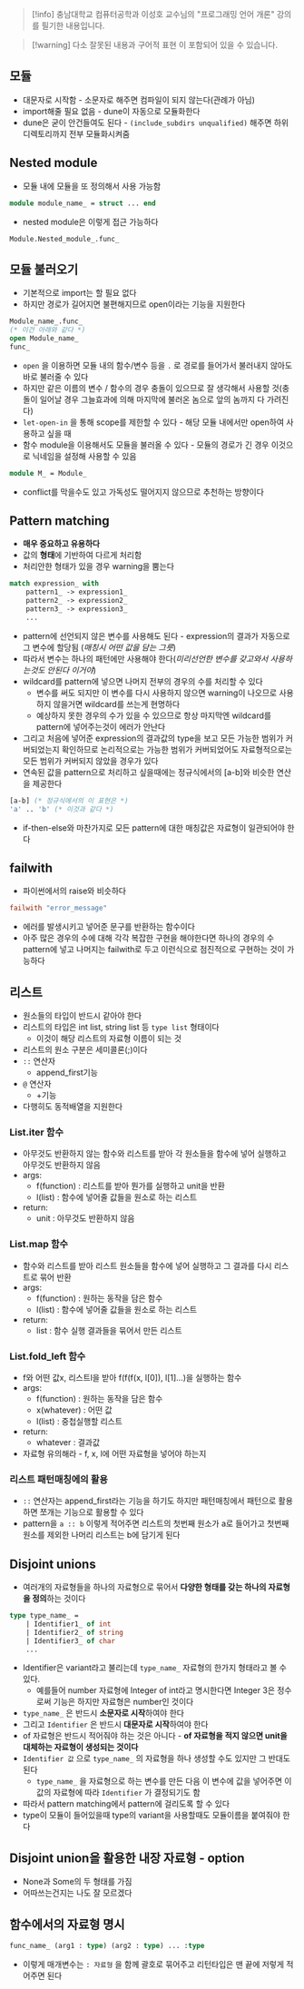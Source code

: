 > [!info] 충남대학교 컴퓨터공학과 이성호 교수님의 "프로그래밍 언어 개론" 강의를 필기한 내용입니다.

> [!warning] 다소 잘못된 내용과 구어적 표현 이 포함되어 있을 수 있습니다.

## 모듈

- 대문자로 시작함 - 소문자로 해주면 컴파일이 되지 않는다(관례가 아님)
- import해줄 필요 없음 - dune이 자동으로 모듈화한다
- dune은 굳이 안건들여도 된다 - `(include_subdirs unqualified)` 해주면 하위디렉토리까지 전부 모듈화시켜줌

## Nested module

- 모듈 내에 모듈을 또 정의해서 사용 가능함

```ocaml
module module_name_ = struct ... end
```

- nested module은 이렇게 접근 가능하다

```ocaml
Module.Nested_module_.func_
```

## 모듈 불러오기

- 기본적으로 import는 할 필요 없다
- 하지만 경로가 길어지면 불편해지므로 open이라는 기능을 지원한다

```ocaml
Module_name_.func_
(* 이건 아래와 같다 *)
open Module_name_
func_
```

- `open` 을 이용하면 모듈 내의 함수/변수 등을 `.` 로 경로를 들어가서 불러내지 않아도 바로 불러줄 수 있다
- 하지만 같은 이름의 변수 / 함수의 경우 충돌이 있으므로 잘 생각해서 사용할 것(충돌이 일어날 경우 그늘효과에 의해 마지막에 불러온 놈으로 앞의 놈까지 다 가려진다)
- `let-open-in` 을 통해 scope를 제한할 수 있다 - 해당 모듈 내에서만 open하여 사용하고 싶을 때
- 함수 module을 이용해서도 모듈을 불러올 수 있다 - 모듈의 경로가 긴 경우 이것으로 닉네임을 설정해 사용할 수 있음

```ocaml
module M_ = Module_
```

- conflict를 막을수도 있고 가독성도 떨어지지 않으므로 추천하는 방향이다

## Pattern matching

- **매우 중요하고 유용하다**
- 값의 **형태**에 기반하여 다르게 처리함
- 처리안한 형태가 있을 경우 warning을 뿜는다

```ocaml
match expression_ with
    pattern1_ -> expression1_
    pattern2_ -> expression2_
    pattern3_ -> expression3_
    ...
```

- pattern에 선언되지 않은 변수를 사용해도 된다 - expression의 결과가 자동으로 그 변수에 할당됨 (*매칭시 어떤 값을 담는 그릇*)
- 따라서 변수는 하나의 패턴에만 사용해야 한다(*미리선언한 변수를 갖고와서 사용하는것도 안된다 이거야*)
- wildcard를 pattern에 넣으면 나머지 전부의 경우의 수를 처리할 수 있다
	- 변수를 써도 되지만 이 변수를 다시 사용하지 않으면 warning이 나오므로 사용하지 않을거면 wildcard를 쓰는게 현명하다
	- 예상하지 못한 경우의 수가 있을 수 있으므로 항상 마지막엔 wildcard를 pattern에 넣어주는것이 에러가 안난다
- 그리고 처음에 넣어준 expression의 결과값의 type을 보고 모든 가능한 범위가 커버되었는지 확인하므로 논리적으로는 가능한 범위가 커버되었어도 자료형적으로는 모든 범위가 커버되지 않았을 경우가 있다
- 연속된 값을 pattern으로 처리하고 싶을때에는 정규식에서의 \[a-b\]와 비슷한 연산을 제공한다

```ocaml
[a-b] (* 정규식에서의 이 표현은 *)
'a' .. 'b' (* 이것과 같다 *)
```

- if-then-else와 마찬가지로 모든 pattern에 대한 매칭값은 자료형이 일관되어야 한다

## failwith

- 파이썬에서의 raise와 비슷하다

```ocaml
failwith "error_message"
```

- 에러를 발생시키고 넣어준 문구를 반환하는 함수이다
- 아주 많은 경우의 수에 대해 각각 복잡한 구현을 해야한다면 하나의 경우의 수 pattern에 넣고 나머지는 failwith로 두고 이런식으로 점진적으로 구현하는 것이 가능하다

## 리스트

- 원소들의 타입이 반드시 같아야 한다
- 리스트의 타입은 int list, string list 등 `type list` 형태이다
	- 이것이 해당 리스트의 자료형 이름이 되는 것
- 리스트의 원소 구분은 세미콜론(;)이다
- `::` 연산자
	- append_first기능
- `@` 연산자
	- +기능
- 다행히도 동적배열을 지원한다

### List.iter 함수

- 아무것도 반환하지 않는 함수와 리스트를 받아 각 원소들을 함수에 넣어 실행하고 아무것도 반환하지 않음
- args:
	- f(function) : 리스트를 받아 뭔가를 실행하고 unit을 반환
	- l(list) : 함수에 넣어줄 값들을 원소로 하는 리스트
- return:
	- unit : 아무것도 반환하지 않음

### List.map 함수

- 함수와 리스트를 받아 리스트 원소들을 함수에 넣어 실행하고 그 결과를 다시 리스트로 묶어 반환
- args:
	- f(function) : 원하는 동작을 담은 함수
	- l(list) : 함수에 넣어줄 값들을 원소로 하는 리스트
- return:
	- list : 함수 실행 결과들을 묶어서 만든 리스트

### List.fold_left 함수

- f와 어떤 값x, 리스트l을 받아 f(f(f(x, l\[0\]), l\[1\]...)을 실행하는 함수
- args:
	- f(function) : 원하는 동작을 담은 함수
	- x(whatever) : 어떤 값
	- l(list) : 중첩실행할 리스트
- return:
	- whatever : 결과값
- 자료형 유의해라 - f, x, l에 어떤 자료형을 넣어야 하는지

### 리스트 패턴매칭에의 활용

- `::` 연산자는 append_first라는 기능을 하기도 하지만 패턴매칭에서 패턴으로 활용하면 쪼개는 기능으로 활용할 수 있다
- pattern을 `a :: b` 이렇게 적어주면 리스트의 첫번째 원소가 a로 들어가고 첫번째 원소를 제외한 나머리 리스트는 b에 담기게 된다

## Disjoint unions

- 여러개의 자료형들을 하나의 자료형으로 묶어서 **다양한 형태를 갖는 하나의 자료형을 정의**하는 것이다

```ocaml
type type_name_ =
    | Identifier1_ of int
    | Identifier2_ of string
    | Identifier3_ of char
    ...
```

- Identifier은 variant라고 불리는데 `type_name_` 자료형의 한가지 형태라고 볼 수 있다.
	- 예를들어 number 자료형에 Integer of int라고 명시한다면 Integer 3은 정수로써 기능은 하지만 자료형은 number인 것이다
- `type_name_` 은 반드시 **소문자로 시작**하여야 한다
- 그리고 `Identifier` 은 반드시 **대문자로 시작**하여야 한다
- of 자료형은 반드시 적어줘야 하는 것은 아니다 - **of 자료형을 적지 않으면 unit을 대체하는 자료형이 생성되는 것이다**
- `Identifier 값` 으로 `type_name_` 의 자료형을 하나 생성할 수도 있지만 그 반대도 된다
	- `type_name_` 을 자료형으로 하는 변수를 만든 다음 이 변수에 값을 넣어주면 이 값의 자료형에 따라 `Identifier` 가 결정되기도 함
- 따라서 pattern matching에서 pattern에 걸리도록 할 수 있다
- type이 모듈이 들어있을때 type의 variant을 사용할때도 모듈이름을 붙여줘야 한다

## Disjoint union을 활용한 내장 자료형 - option

- None과 Some의 두 형태를 가짐
- 어따쓰는건지는 나도 잘 모르겠다

## 함수에서의 자료형 명시

```ocaml
func_name_ (arg1 : type) (arg2 : type) ... :type
```

- 이렇게 매개변수는 `: 자료형` 을 함께 괄호로 묶어주고 리턴타입은 맨 끝에 저렇게 적어주면 된다